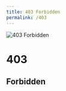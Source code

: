 ```yaml
---
title: 403 Forbidden
permalink: /403
---
```

<div>
    <img src="http://i.imgur.com/eRC1nir.jpg" alt="403 Forbidden" />
    <h1>403</h1>
    <h2>Forbidden</h2>
</div>
